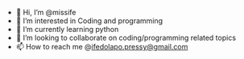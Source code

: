 - 👋 Hi, I’m @missife
- 👀 I’m interested in Coding and programming 
- 🌱 I’m currently learning python
- 💞️ I’m looking to collaborate on coding/programming related topics
- 📫 How to reach me @ifedolapo.pressy@gmail.com

<!---
missife/missife is a ✨ special ✨ repository because its `README.md` (this file) appears on your GitHub profile.
You can click the Preview link to take a look at your changes.
--->

